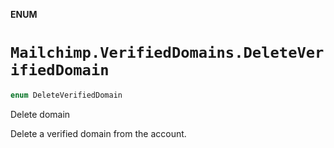 **ENUM**

# `Mailchimp.VerifiedDomains.DeleteVerifiedDomain`

```swift
enum DeleteVerifiedDomain
```

Delete domain

Delete a verified domain from the account.
